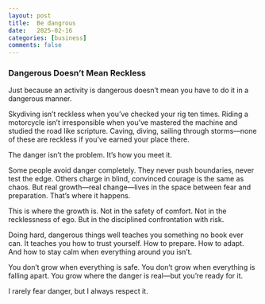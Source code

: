 ```yaml
---
layout: post
title:  Be dangrous
date:   2025-02-16
categories: [business]
comments: false
---
```


### Dangerous Doesn’t Mean Reckless

Just because an activity is dangerous doesn’t mean you have to do it in a dangerous manner.

Skydiving isn’t reckless when you’ve checked your rig ten times. Riding a motorcycle isn’t irresponsible when you’ve mastered the machine and studied the road like scripture. Caving, diving, sailing through storms—none of these are reckless if you’ve earned your place there.

The danger isn’t the problem.
It’s how you meet it.

Some people avoid danger completely. They never push boundaries, never test the edge. Others charge in blind, convinced courage is the same as chaos. But real growth—real change—lives in the space between fear and preparation. That’s where it happens.

This is where the growth is.
Not in the safety of comfort.
Not in the recklessness of ego.
But in the disciplined confrontation with risk.

Doing hard, dangerous things well teaches you something no book ever can. It teaches you how to trust yourself. How to prepare. How to adapt. And how to stay calm when everything around you isn’t.

You don’t grow when everything is safe.
You don’t grow when everything is falling apart.
You grow where the danger is real—but you’re ready for it.

I rarely fear danger, but I always respect it. 